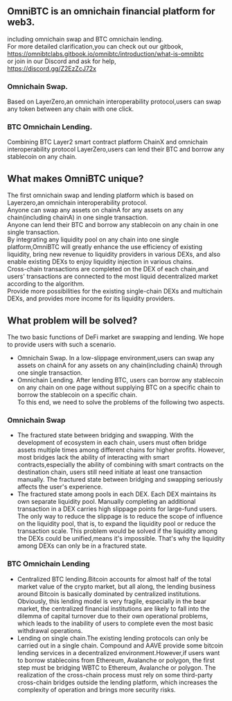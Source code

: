 ## OmniBTC is an omnichain financial platform for web3.
   including omnichain swap and BTC omnichain lending.  
   For more detailed clarification,you can check out our gitbook,  
   https://omnibtclabs.gitbook.io/omnibtc/introduction/what-is-omnibtc  
   or join in our Discord and ask for help,  
   https://discord.gg/Z2EzZcJ72x
   
### Omnichain Swap.
  Based on LayerZero,an omnichain interoperability protocol,users can swap any token between any chain with one click.
### BTC Omnichain Lending.
  Combining BTC Layer2 smart contract platform ChainX and omnichain interoperability protocol LayerZero,users can lend their BTC and borrow any stablecoin on any chain.

## What makes OmniBTC unique?
  The first omnichain swap and lending platform which is based on Layerzero,an omnichain interoperability protocol.  
  Anyone can swap any assets on chainA for any assets on any chain(including chainA) in one single transaction.  
  Anyone can lend their BTC and borrow any stablecoin on any chain in one single transaction.  
  By integrating any liquidity pool on any chain into one single platform,OmniBTC will greatly enhance the use efficiency of existing liquidity, bring new revenue to liquidity providers in various DEXs, and also enable existing DEXs to enjoy liquidity injection in various chains.  
 Cross-chain transactions are completed on the DEX of each chain,and users' transactions are connected to the most liquid decentralized market according to the algorithm.  
 Provide more possibilities for the existing single-chain DEXs and multichain DEXs, and provides more income for its liquidity providers.
 
 ## What problem will be solved?
  The two basic functions of DeFi market are swapping and lending. We hope to provide users with such a scenario.  
  * Omnichain Swap. In a low-slippage environment,users can swap any assets on chainA for any assets on any chain(including chainA) through one single transaction.  
  * Omnichain Lending. After lending BTC, users can borrow any stablecoin on any chain on one page without supplying BTC on a specific chain to borrow the stablecoin on a specific chain.  
  To this end, we need to solve the problems of the following two aspects.
  ### Omnichain Swap
  * The fractured state between bridging and swapping. With the development of ecosystem in each chain, users must often bridge assets multiple times among different chains for higher profits. However, most bridges lack the ability of interacting with smart contracts,especially the ability of combining with smart contracts on the destination chain, users still need initiate at least one transaction manually. The fractured state between bridging and swapping seriously affects the user's experience.  
  * The fractured state among pools in each DEX. Each DEX maintains its own separate liquidity pool. Manually completing an additional transaction in a DEX carries high slippage points for large-fund users. The only way to reduce the slippage is to reduce the scope of influence on the liquidity pool, that is, to expand the liquidity pool or reduce the transaction scale. This problem would be solved if the liquidity among the DEXs could be unified,means it's impossible. That's why the liquidity among DEXs can only be in a fractured state.
  ### BTC Omnichain Lending
  * Centralized BTC lending.Bitcoin accounts for almost half of the total market value of the crypto market, but all along, the lending business around Bitcoin is basically dominated by centralized institutions. Obviously, this lending model is very fragile, especially in the bear market, the centralized financial institutions are likely to fall into the dilemma of capital turnover due to their own operational problems, which leads to the inability of users to complete even the most basic withdrawal operations.  
  * Lending on single chain.The existing lending protocols can only be carried out in a single chain. Compound and AAVE provide some bitcoin lending services in a decentralized environment.However,if users want to borrow stablecoins from Ethereum, Avalanche or polygon, the first step must be bridging WBTC to Ethereum, Avalanche or polygon. The realization of the cross-chain process must rely on some third-party cross-chain bridges outside the lending platform, which increases the complexity of operation and brings more security risks.  
